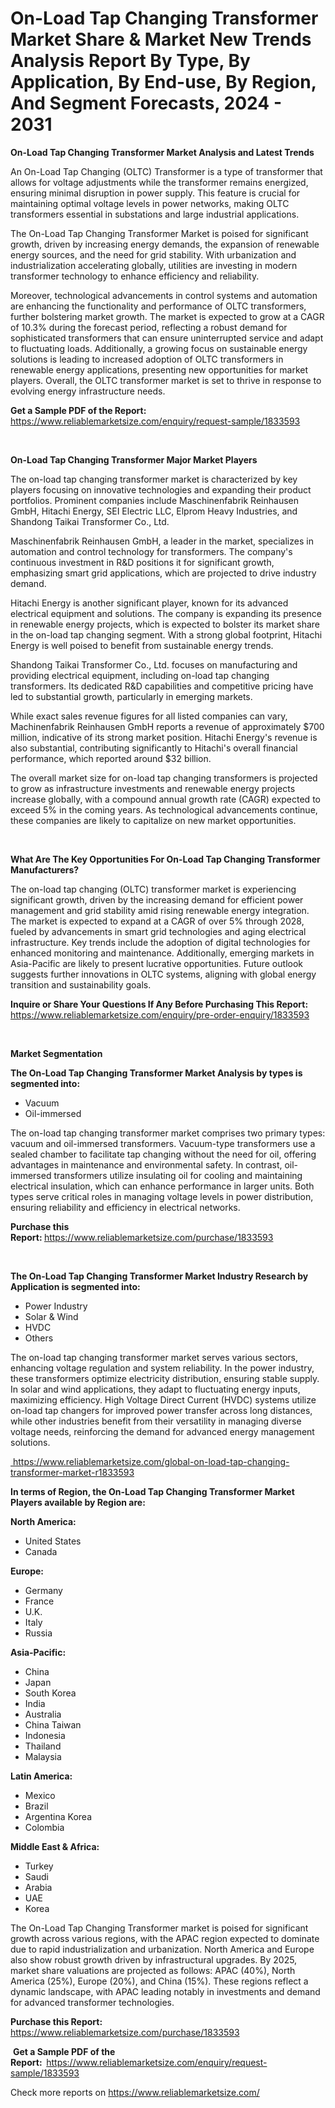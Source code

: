 <p><h1>On-Load Tap Changing Transformer Market Share & Market New Trends Analysis Report By Type, By Application, By End-use, By Region, And Segment Forecasts, 2024 - 2031</h1></p><p><strong>On-Load Tap Changing Transformer Market Analysis and Latest Trends</strong></p>
<p><p>An On-Load Tap Changing (OLTC) Transformer is a type of transformer that allows for voltage adjustments while the transformer remains energized, ensuring minimal disruption in power supply. This feature is crucial for maintaining optimal voltage levels in power networks, making OLTC transformers essential in substations and large industrial applications. </p><p>The On-Load Tap Changing Transformer Market is poised for significant growth, driven by increasing energy demands, the expansion of renewable energy sources, and the need for grid stability. With urbanization and industrialization accelerating globally, utilities are investing in modern transformer technology to enhance efficiency and reliability. </p><p>Moreover, technological advancements in control systems and automation are enhancing the functionality and performance of OLTC transformers, further bolstering market growth. The market is expected to grow at a CAGR of 10.3% during the forecast period, reflecting a robust demand for sophisticated transformers that can ensure uninterrupted service and adapt to fluctuating loads. Additionally, a growing focus on sustainable energy solutions is leading to increased adoption of OLTC transformers in renewable energy applications, presenting new opportunities for market players. Overall, the OLTC transformer market is set to thrive in response to evolving energy infrastructure needs.</p></p>
<p><strong>Get a Sample PDF of the Report:&nbsp;</strong> <a href="https://www.reliablemarketsize.com/enquiry/request-sample/1833593?utm_campaign=1133&utm_medium=2&utm_source=Github&utm_content=ia&utm_term=01012025&utm_id=on-load-tap-changing-transformer">https://www.reliablemarketsize.com/enquiry/request-sample/1833593</a></p>
<p>&nbsp;</p>
<p><strong>On-Load Tap Changing Transformer Major Market Players</strong></p>
<p><p>The on-load tap changing transformer market is characterized by key players focusing on innovative technologies and expanding their product portfolios. Prominent companies include Maschinenfabrik Reinhausen GmbH, Hitachi Energy, SEI Electric LLC, Elprom Heavy Industries, and Shandong Taikai Transformer Co., Ltd.</p><p>Maschinenfabrik Reinhausen GmbH, a leader in the market, specializes in automation and control technology for transformers. The company's continuous investment in R&D positions it for significant growth, emphasizing smart grid applications, which are projected to drive industry demand.</p><p>Hitachi Energy is another significant player, known for its advanced electrical equipment and solutions. The company is expanding its presence in renewable energy projects, which is expected to bolster its market share in the on-load tap changing segment. With a strong global footprint, Hitachi Energy is well poised to benefit from sustainable energy trends.</p><p>Shandong Taikai Transformer Co., Ltd. focuses on manufacturing and providing electrical equipment, including on-load tap changing transformers. Its dedicated R&D capabilities and competitive pricing have led to substantial growth, particularly in emerging markets. </p><p>While exact sales revenue figures for all listed companies can vary, Machinenfabrik Reinhausen GmbH reports a revenue of approximately $700 million, indicative of its strong market position. Hitachi Energy's revenue is also substantial, contributing significantly to Hitachi's overall financial performance, which reported around $32 billion. </p><p>The overall market size for on-load tap changing transformers is projected to grow as infrastructure investments and renewable energy projects increase globally, with a compound annual growth rate (CAGR) expected to exceed 5% in the coming years. As technological advancements continue, these companies are likely to capitalize on new market opportunities.</p></p>
<p>&nbsp;</p>
<p><strong>What Are The Key Opportunities For On-Load Tap Changing Transformer Manufacturers?</strong></p>
<p><p>The on-load tap changing (OLTC) transformer market is experiencing significant growth, driven by the increasing demand for efficient power management and grid stability amid rising renewable energy integration. The market is expected to expand at a CAGR of over 5% through 2028, fueled by advancements in smart grid technologies and aging electrical infrastructure. Key trends include the adoption of digital technologies for enhanced monitoring and maintenance. Additionally, emerging markets in Asia-Pacific are likely to present lucrative opportunities. Future outlook suggests further innovations in OLTC systems, aligning with global energy transition and sustainability goals.</p></p>
<p><strong>Inquire or Share Your Questions If Any Before Purchasing This Report:</strong> <a href="https://www.reliablemarketsize.com/enquiry/pre-order-enquiry/1833593?utm_campaign=1133&utm_medium=2&utm_source=Github&utm_content=ia&utm_term=01012025&utm_id=on-load-tap-changing-transformer">https://www.reliablemarketsize.com/enquiry/pre-order-enquiry/1833593</a></p>
<p>&nbsp;</p>
<p><strong>Market Segmentation</strong></p>
<p><strong>The On-Load Tap Changing Transformer Market Analysis by types is segmented into:</strong></p>
<p><ul><li>Vacuum</li><li>Oil-immersed</li></ul></p>
<p><p>The on-load tap changing transformer market comprises two primary types: vacuum and oil-immersed transformers. Vacuum-type transformers use a sealed chamber to facilitate tap changing without the need for oil, offering advantages in maintenance and environmental safety. In contrast, oil-immersed transformers utilize insulating oil for cooling and maintaining electrical insulation, which can enhance performance in larger units. Both types serve critical roles in managing voltage levels in power distribution, ensuring reliability and efficiency in electrical networks.</p></p>
<p><strong>Purchase this Report:&nbsp;</strong><a href="https://www.reliablemarketsize.com/purchase/1833593?utm_campaign=1133&utm_medium=2&utm_source=Github&utm_content=ia&utm_term=01012025&utm_id=on-load-tap-changing-transformer">https://www.reliablemarketsize.com/purchase/1833593</a></p>
<p>&nbsp;</p>
<p><strong>The On-Load Tap Changing Transformer Market Industry Research by Application is segmented into:</strong></p>
<p><ul><li>Power Industry</li><li>Solar & Wind</li><li>HVDC</li><li>Others</li></ul></p>
<p><p>The on-load tap changing transformer market serves various sectors, enhancing voltage regulation and system reliability. In the power industry, these transformers optimize electricity distribution, ensuring stable supply. In solar and wind applications, they adapt to fluctuating energy inputs, maximizing efficiency. High Voltage Direct Current (HVDC) systems utilize on-load tap changers for improved power transfer across long distances, while other industries benefit from their versatility in managing diverse voltage needs, reinforcing the demand for advanced energy management solutions.</p></p>
<p><a href="https://www.reliablemarketsize.com/global-on-load-tap-changing-transformer-market-r1833593?utm_campaign=1133&utm_medium=2&utm_source=Github&utm_content=ia&utm_term=01012025&utm_id=on-load-tap-changing-transformer">&nbsp;https://www.reliablemarketsize.com/global-on-load-tap-changing-transformer-market-r1833593</a></p>
<p><strong>In terms of Region, the On-Load Tap Changing Transformer Market Players available by Region are:</strong></p>
<p>
    <p> <strong> North America: </strong>
        <ul>
            <li>United States</li>
            <li>Canada</li>
        </ul>
        </p> 
    <p> <strong> Europe: </strong>
        <ul>
            <li>Germany</li>
            <li>France</li>
            <li>U.K.</li>
            <li>Italy</li>
            <li>Russia</li>
        </ul>
        </p> 
    <p> <strong> Asia-Pacific: </strong>
        <ul>
            <li>China</li>
            <li>Japan</li>
            <li>South Korea</li>
            <li>India</li>
            <li>Australia</li>
            <li>China Taiwan</li>
            <li>Indonesia</li>
            <li>Thailand</li>
            <li>Malaysia</li>
        </ul>
        </p> 
    <p> <strong> Latin America: </strong>
        <ul>
            <li>Mexico</li>
            <li>Brazil</li>
            <li>Argentina Korea</li>
            <li>Colombia</li>
        </ul>
        </p> 
    <p> <strong> Middle East & Africa: </strong>
        <ul>
            <li>Turkey</li>
            <li>Saudi</li>
            <li>Arabia</li>
            <li>UAE</li>
            <li>Korea</li>
        </ul>
    </p>
    </p>
<p><p>The On-Load Tap Changing Transformer market is poised for significant growth across various regions, with the APAC region expected to dominate due to rapid industrialization and urbanization. North America and Europe also show robust growth driven by infrastructural upgrades. By 2025, market share valuations are projected as follows: APAC (40%), North America (25%), Europe (20%), and China (15%). These regions reflect a dynamic landscape, with APAC leading notably in investments and demand for advanced transformer technologies.</p></p>
<p><strong>Purchase this Report: </strong><a href="https://www.reliablemarketsize.com/purchase/1833593?utm_campaign=1133&utm_medium=2&utm_source=Github&utm_content=ia&utm_term=01012025&utm_id=on-load-tap-changing-transformer">https://www.reliablemarketsize.com/purchase/1833593</a></p>
<p>&nbsp;<strong>Get a Sample PDF of the Report:&nbsp;&nbsp;</strong><a href="https://www.reliablemarketsize.com/enquiry/request-sample/1833593?utm_campaign=1133&utm_medium=2&utm_source=Github&utm_content=ia&utm_term=01012025&utm_id=on-load-tap-changing-transformer">https://www.reliablemarketsize.com/enquiry/request-sample/1833593</a></p>
<p><strong></strong></p>
<p>Check more reports on <a href="https://www.reliablemarketsize.com/?utm_campaign=1133&utm_medium=2&utm_source=Github&utm_content=ia&utm_term=01012025&utm_id=on-load-tap-changing-transformer">https://www.reliablemarketsize.com/</a></p>